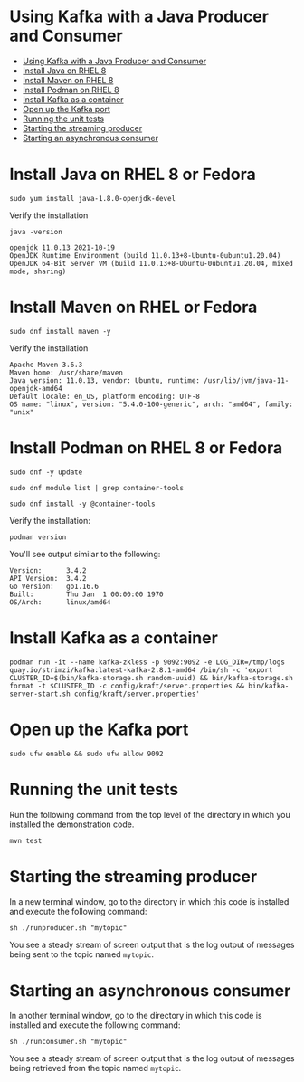 # Using Kafka with a Java Producer and Consumer
- [Using Kafka with a Java Producer and Consumer](#using-kafka-with-a-java-producer-and-consumer)
- [Install Java on RHEL 8](#install-java-on-rhel-8)
- [Install Maven on RHEL 8](#install-maven-on-rhel)
- [Install Podman on RHEL 8](#install-podman-on-rhel-8)
- [Install Kafka as a container](#install-kafka-as-a-container)
- [Open up the Kafka port](#open-up-the-kafka-port)
- [Running the unit tests](#running-the-unit-tests)
- [Starting the streaming producer](#starting-the-streaming-producer)
- [Starting an asynchronous consumer](#starting-an-asynchronous-consumer)
# Install Java on RHEL 8 or Fedora
```shell
sudo yum install java-1.8.0-openjdk-devel
```
Verify the installation

```shell
java -version
```

```text
openjdk 11.0.13 2021-10-19
OpenJDK Runtime Environment (build 11.0.13+8-Ubuntu-0ubuntu1.20.04)
OpenJDK 64-Bit Server VM (build 11.0.13+8-Ubuntu-0ubuntu1.20.04, mixed mode, sharing)
```

# Install Maven on RHEL or Fedora

```shell
sudo dnf install maven -y
```
Verify the installation

```text
Apache Maven 3.6.3
Maven home: /usr/share/maven
Java version: 11.0.13, vendor: Ubuntu, runtime: /usr/lib/jvm/java-11-openjdk-amd64
Default locale: en_US, platform encoding: UTF-8
OS name: "linux", version: "5.4.0-100-generic", arch: "amd64", family: "unix"
```

# Install Podman on RHEL 8 or Fedora

```shell
sudo dnf -y update
```

```shell
sudo dnf module list | grep container-tools
```

```shell
sudo dnf install -y @container-tools
```
Verify the installation:

```shell
podman version
```
You'll see output similar to the following:

```shell
Version:      3.4.2
API Version:  3.4.2
Go Version:   go1.16.6
Built:        Thu Jan  1 00:00:00 1970
OS/Arch:      linux/amd64
```

# Install Kafka as a container

```shell
podman run -it --name kafka-zkless -p 9092:9092 -e LOG_DIR=/tmp/logs quay.io/strimzi/kafka:latest-kafka-2.8.1-amd64 /bin/sh -c 'export CLUSTER_ID=$(bin/kafka-storage.sh random-uuid) && bin/kafka-storage.sh format -t $CLUSTER_ID -c config/kraft/server.properties && bin/kafka-server-start.sh config/kraft/server.properties'
```

# Open up the Kafka port 

`sudo ufw enable && sudo ufw allow 9092`

# Running the unit tests

Run the following command from the top level of the directory in which you installed the demonstration code.

```shell
mvn test
```

# Starting the streaming producer

In a new terminal window, go to the directory in which this code is installed and execute the following command:

```shell
sh ./runproducer.sh "mytopic"
```

You see a steady stream of screen output that is the log output of messages being sent to the topic named `mytopic`.

# Starting an asynchronous consumer

In another terminal window, go to the directory in which this code is installed and execute the following command:

```shell
sh ./runconsumer.sh "mytopic"
```

You see a steady stream of screen output that is the log output of messages being retrieved from the topic named `mytopic`.

